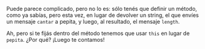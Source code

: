 Puede parece complicado, pero no lo es: sólo tenés que definir un método, como ya sabías, pero esta vez, en lugar de devolver un string, el que envíes un mensaje `cantar` a pepita, y luego, al resultado, el mensaje `length`.

Ah, pero si te fijás dentro del método tenemos que usar `this` en lugar de `pepita`. ¿Por qué? ¡Luego te contamos!